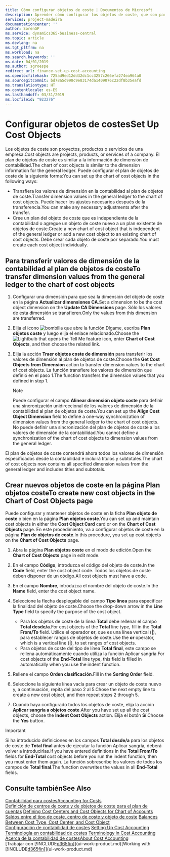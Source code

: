 ```yaml
---
title: Cómo configurar objetos de coste | Documentos de Microsoft
description: Aprender cómo configurar los objetos de coste, que son parecidos a las dimensiones de contabilidad.
services: project-madeira
documentationcenter: ''
author: SorenGP
ms.service: dynamics365-business-central
ms.topic: article
ms.devlang: na
ms.tgt_pltfrm: na
ms.workload: na
ms.search.keywords: ''
ms.date: 04/01/2019
ms.author: sgroespe
redirect_url: finance-set-up-cost-accounting
ms.openlocfilehash: 725ad9ed12dd32dc1cc3257c266efa274ea964a0
ms.sourcegitcommit: bd78a5d990c9e83174da1409076c22df8b35eafd
ms.translationtype: HT
ms.contentlocale: es-ES
ms.lasthandoff: 03/31/2019
ms.locfileid: "923276"
---
```

# <a name="set-up-cost-objects"></a><span data-ttu-id="ff190-103">Configurar objetos de costes</span><span class="sxs-lookup"><span data-stu-id="ff190-103">Set Up Cost Objects</span></span>
<span data-ttu-id="ff190-104">Los objetos de coste son proyectos, productos o servicios de una empresa.</span><span class="sxs-lookup"><span data-stu-id="ff190-104">Cost objects are projects, products, or services of a company.</span></span> <span data-ttu-id="ff190-105">El plan de objetos de coste es similar a la información de dimensión de contabilidad.</span><span class="sxs-lookup"><span data-stu-id="ff190-105">The chart of cost objects is similar to the dimension information for the general ledger.</span></span> <span data-ttu-id="ff190-106">Puede configurar el plan de objetos de coste de la siguiente forma:</span><span class="sxs-lookup"><span data-stu-id="ff190-106">You can set up the chart of cost objects in the following ways:</span></span>  

* <span data-ttu-id="ff190-107">Transfiera los valores de dimensión en la contabilidad al plan de objetos de coste.</span><span class="sxs-lookup"><span data-stu-id="ff190-107">Transfer dimension values in the general ledger to the chart of cost objects.</span></span> <span data-ttu-id="ff190-108">Puede hacer los ajustes necesarios después de la transferencia.</span><span class="sxs-lookup"><span data-stu-id="ff190-108">You can make any necessary adjustments after the transfer.</span></span>  
* <span data-ttu-id="ff190-109">Cree un plan del objeto de coste que es independiente de la contabilidad o agregue un objeto de coste nuevo a un plan existente de objetos de coste.</span><span class="sxs-lookup"><span data-stu-id="ff190-109">Create a new chart of cost object that is independent of the general ledger or add a new cost object to an existing chart of cost objects.</span></span> <span data-ttu-id="ff190-110">Debe crear cada objeto de coste por separado.</span><span class="sxs-lookup"><span data-stu-id="ff190-110">You must create each cost object individually.</span></span>  

## <a name="to-transfer-dimension-values-from-the-general-ledger-to-the-chart-of-cost-objects"></a><span data-ttu-id="ff190-111">Para transferir valores de dimensión de la contabilidad al plan de objetos de coste</span><span class="sxs-lookup"><span data-stu-id="ff190-111">To transfer dimension values from the general ledger to the chart of cost objects</span></span>  
1.  <span data-ttu-id="ff190-112">Configurar una dimensión para que sea la dimensión del objeto de coste en la página **Actualizar dimensiones CA**.</span><span class="sxs-lookup"><span data-stu-id="ff190-112">Set a dimension to be the cost object dimension on the **Update CA Dimensions** page.</span></span> <span data-ttu-id="ff190-113">Sólo los valores de esta dimensión se transfieren.</span><span class="sxs-lookup"><span data-stu-id="ff190-113">Only the values from this dimension are transferred.</span></span>  
2.  <span data-ttu-id="ff190-114">Elija el icono ![bombilla que abre la función Dígame](media/ui-search/search_small.png "Dígame que desea hacer"), escriba **Plan objetos coste** y luego elija el enlace relacionado.</span><span class="sxs-lookup"><span data-stu-id="ff190-114">Choose the ![Lightbulb that opens the Tell Me feature](media/ui-search/search_small.png "Tell me what you want to do") icon, enter **Chart of Cost Objects**, and then choose the related link.</span></span>  
3.  <span data-ttu-id="ff190-115">Elija la acción **Traer objetos coste de dimensión** para transferir los valores de dimensión al plan de objetos de coste.</span><span class="sxs-lookup"><span data-stu-id="ff190-115">Choose the **Get Cost Objects from Dimension** action to transfer dimension values to the chart of cost objects.</span></span> <span data-ttu-id="ff190-116">La función transfiere los valores de dimensión que definió en el paso 1.</span><span class="sxs-lookup"><span data-stu-id="ff190-116">The function transfers the dimension values that you defined in step 1.</span></span>  

    > [!NOTE]  
    >  <span data-ttu-id="ff190-117">Puede configurar el campo **Alinear dimensión objeto coste** para definir una sincronización unidireccional de los valores de dimensión de la contabilidad al plan de objetos de coste.</span><span class="sxs-lookup"><span data-stu-id="ff190-117">You can set up the **Align Cost Object Dimension**  field to define a one-way synchronization of dimension values from the general ledger to the chart of cost objects.</span></span> <span data-ttu-id="ff190-118">No puede definir una sincronización del plan de objetos de coste a los valores de dimensión de la contabilidad.</span><span class="sxs-lookup"><span data-stu-id="ff190-118">You cannot define a synchronization of the chart of cost objects to dimension values from the general ledger.</span></span>  

<span data-ttu-id="ff190-119">El plan de objetos de coste contendrá ahora todos los valores de dimensión especificados desde la contabilidad e incluirá títulos y subtotales.</span><span class="sxs-lookup"><span data-stu-id="ff190-119">The chart of cost objects now contains all specified dimension values from the general ledger and includes titles and subtotals.</span></span>  

## <a name="to-create-new-cost-objects-in-the-chart-of-cost-objects-page"></a><span data-ttu-id="ff190-120">Crear nuevos objetos de coste en la página Plan objetos coste</span><span class="sxs-lookup"><span data-stu-id="ff190-120">To create new cost objects in the Chart of Cost Objects page</span></span>  
<span data-ttu-id="ff190-121">Puede configurar y mantener objetos de coste en la ficha **Plan objeto de coste** o bien en la página **Plan objetos coste**.</span><span class="sxs-lookup"><span data-stu-id="ff190-121">You can set up and maintain cost objects in either the **Cost Object Card** card or on the **Chart of Cost Objects** page.</span></span> <span data-ttu-id="ff190-122">En este procedimiento, va a configurar objetos de coste en la página **Plan de objetos de coste**.</span><span class="sxs-lookup"><span data-stu-id="ff190-122">In this procedure, you set up cost objects on the **Chart of Cost Objects** page.</span></span>  

1.  <span data-ttu-id="ff190-123">Abra la página **Plan objetos coste** en el modo de edición.</span><span class="sxs-lookup"><span data-stu-id="ff190-123">Open the **Chart of Cost Objects** page in edit mode.</span></span>  
2.  <span data-ttu-id="ff190-124">En el campo **Código**, introduzca el código del objeto de coste.</span><span class="sxs-lookup"><span data-stu-id="ff190-124">In the **Code** field, enter the cost object code.</span></span> <span data-ttu-id="ff190-125">Todos los objetos de coste deben disponer de un código.</span><span class="sxs-lookup"><span data-stu-id="ff190-125">All cost objects must have a code.</span></span>  
3.  <span data-ttu-id="ff190-126">En el campo **Nombre**, introduzca el nombre del objeto de coste.</span><span class="sxs-lookup"><span data-stu-id="ff190-126">In the **Name** field, enter the cost object name.</span></span>  
4.  <span data-ttu-id="ff190-127">Seleccione la flecha desplegable del campo **Tipo línea** para especificar la finalidad del objeto de coste.</span><span class="sxs-lookup"><span data-stu-id="ff190-127">Choose the drop-down arrow in the **Line Type** field to specify the purpose of the cost object.</span></span>  

    * <span data-ttu-id="ff190-128">Para los objetos de coste de la línea **Total** debe rellenar el campo **Total desde/a**.</span><span class="sxs-lookup"><span data-stu-id="ff190-128">For cost objects of the **Total** line type, fill in the **Total From/To** field.</span></span> <span data-ttu-id="ff190-129">Utilice el operador **or**, que es una línea vertical (**&#124;**), para establecer rangos de objetos de coste.</span><span class="sxs-lookup"><span data-stu-id="ff190-129">Use the **or** operator, which is a vertical line (**&#124;**), to set ranges of cost objects.</span></span>  
    * <span data-ttu-id="ff190-130">Para objetos de coste del tipo de línea **Total final**, este campo se rellena automáticamente cuando utiliza la función Aplicar sangría.</span><span class="sxs-lookup"><span data-stu-id="ff190-130">For cost objects of the **End-Total** line type, this field is filled in automatically when you use  the indent function.</span></span>  
5.  <span data-ttu-id="ff190-131">Rellene el campo **Orden clasificación**.</span><span class="sxs-lookup"><span data-stu-id="ff190-131">Fill in the **Sorting Order** field.</span></span>  
6.  <span data-ttu-id="ff190-132">Seleccione la siguiente línea vacía para crear un objeto de coste nuevo y, a continuación, repita del paso 2 al 5.</span><span class="sxs-lookup"><span data-stu-id="ff190-132">Chose the next empty line to create a new cost object, and then repeat steps 2 through 5.</span></span>  
7.  <span data-ttu-id="ff190-133">Cuando haya configurado todos los objetos de coste, elija la acción **Aplicar sangría a objetos coste**.</span><span class="sxs-lookup"><span data-stu-id="ff190-133">After you have set up all the cost objects, choose the **Indent Cost Objects** action.</span></span> <span data-ttu-id="ff190-134">Elija el botón **Sí**.</span><span class="sxs-lookup"><span data-stu-id="ff190-134">Choose the **Yes** button.</span></span>  

> [!IMPORTANT]  
>  <span data-ttu-id="ff190-135">Si ha introducido definiciones en los campos **Total desde/a** para los objetos de coste de **Total final** antes de ejecutar la función Aplicar sangría, deberá volver a introducirlas.</span><span class="sxs-lookup"><span data-stu-id="ff190-135">If you have entered definitions in the **Total From/To** fields for **End-Total** cost objects before you run the indent function, then you must enter them again.</span></span> <span data-ttu-id="ff190-136">La función sobrescribe los valores de todos los campos de **Total final**.</span><span class="sxs-lookup"><span data-stu-id="ff190-136">The function overwrites the values in all **End-Total** fields.</span></span>  

## <a name="see-also"></a><span data-ttu-id="ff190-137">Consulte también</span><span class="sxs-lookup"><span data-stu-id="ff190-137">See Also</span></span>  
[<span data-ttu-id="ff190-138">Contabilidad para costes</span><span class="sxs-lookup"><span data-stu-id="ff190-138">Accounting for Costs</span></span>](finance-manage-cost-accounting.md)  
<span data-ttu-id="ff190-139">[Definición de centros de coste y de objetos de coste para el plan de cuentas](finance-defining-cost-centers-and-cost-objects-for-chart-of-accounts.md) </span><span class="sxs-lookup"><span data-stu-id="ff190-139">[Defining Cost Centers and Cost Objects for Chart of Accounts](finance-defining-cost-centers-and-cost-objects-for-chart-of-accounts.md) </span></span>  
<span data-ttu-id="ff190-140">[Saldos entre el tipo de coste, centro de coste y objeto de coste](finance-balances-between-cost-type-cost-center-and-cost-object.md) </span><span class="sxs-lookup"><span data-stu-id="ff190-140">[Balances Between Cost Type, Cost Center, and Cost Object](finance-balances-between-cost-type-cost-center-and-cost-object.md) </span></span>  
<span data-ttu-id="ff190-141">[Configuración de contabilidad de costes](finance-set-up-cost-accounting.md) </span><span class="sxs-lookup"><span data-stu-id="ff190-141">[Setting Up Cost Accounting](finance-set-up-cost-accounting.md) </span></span>  
<span data-ttu-id="ff190-142">[Terminología en contabilidad de costes](finance-terminology-in-cost-accounting.md) </span><span class="sxs-lookup"><span data-stu-id="ff190-142">[Terminology in Cost Accounting](finance-terminology-in-cost-accounting.md) </span></span>  
[<span data-ttu-id="ff190-143">Acerca de la contabilidad de costes</span><span class="sxs-lookup"><span data-stu-id="ff190-143">About Cost Accounting</span></span>](finance-about-cost-accounting.md)  
<span data-ttu-id="ff190-144">[Trabajar con [!INCLUDE[d365fin](includes/d365fin_md.md)]](ui-work-product.md)</span><span class="sxs-lookup"><span data-stu-id="ff190-144">[Working with [!INCLUDE[d365fin](includes/d365fin_md.md)]](ui-work-product.md)</span></span>
